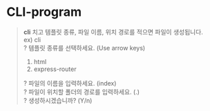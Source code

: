 # CLI-program
> **cli** 치고 템플릿 종류, 파일 이름, 위치 경로를 적으면 파일이 생성됩니다.  
>ex) cli \
>? 템플릿 종류를 선택하세요. (Use arrow keys) 
>1. html 
>2. express-router
>
>? 파일의 이름을 입력하세요. (index)\
>? 파일이 위치할 폴더의 경로를 입력하세요. (.)\
>? 생성하시겠습니까? (Y/n)